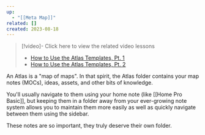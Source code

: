 ```yaml
---
up:
  - "[[Meta Map]]"
related: []
created: 2023-08-18
---
```


> [!video]- Click here to view the related video lessons
> - [How to Use the Atlas Templates, Pt. 1](https://community.linkingyourthinking.com/c/ideaverse-pro/sections/148330/lessons/515377)
> - [How to Use the Atlas Templates, Pt. 2](https://community.linkingyourthinking.com/c/ideaverse-pro/sections/148330/lessons/515378)

An Atlas is a "map of maps". In that spirit, the Atlas folder contains your map notes (MOCs), ideas, assets, and other bits of knowledge.

You'll usually navigate to them using your home note (like [[Home Pro Basic]], but keeping them in a folder away from your ever-growing note system allows you to maintain them more easily as well as quickly navigate between them using the sidebar. 

These notes are so important, they truly deserve their own folder.